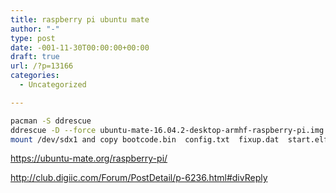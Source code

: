 ```yaml
---
title: raspberry pi ubuntu mate
author: "-"
type: post
date: -001-11-30T00:00:00+00:00
draft: true
url: /?p=13166
categories:
  - Uncategorized

---
```

```bash
pacman -S ddrescue
ddrescue -D --force ubuntu-mate-16.04.2-desktop-armhf-raspberry-pi.img /dev/sdx
mount /dev/sdx1 and copy bootcode.bin  config.txt  fixup.dat  start.elf

```

https://ubuntu-mate.org/raspberry-pi/
  
http://club.digiic.com/Forum/PostDetail/p-6236.html#divReply